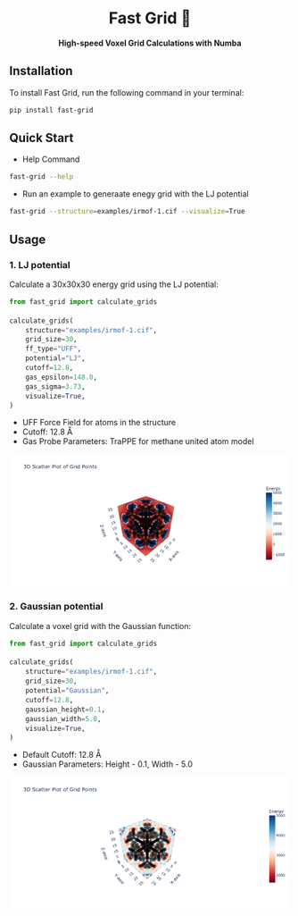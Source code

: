 
<div align="center">

<h1> Fast Grid 🏁 </h1>

  <p>
    <strong>High-speed Voxel Grid Calculations with Numba</strong>
  </p>

</div>

## Installation

To install Fast Grid, run the following command in your terminal:

```bash
pip install fast-grid
```

## Quick Start
- Help Command

```bash
fast-grid --help
```

- Run an example to generaate enegy grid with the LJ potential

```bash
fast-grid --structure=examples/irmof-1.cif --visualize=True
```

## Usage

### 1. LJ potential

Calculate a 30x30x30 energy grid using the LJ potential:

```python
from fast_grid import calculate_grids

calculate_grids(
    structure="examples/irmof-1.cif",
    grid_size=30,
    ff_type="UFF",
    potential="LJ",
    cutoff=12.8,
    gas_epsilon=148.0,
    gas_sigma=3.73,
    visualize=True,
)
```

- UFF Force Field for atoms in the structure
- Cutoff: 12.8 Å
- Gas Probe Parameters: TraPPE for methane united atom model

![lj_irmof-1](./images/lj_irmof-1.png)
 
### 2. Gaussian potential

Calculate a voxel grid with the Gaussian function:

```python
from fast_grid import calculate_grids

calculate_grids(
    structure="examples/irmof-1.cif",
    grid_size=30,
    potential="Gaussian",
    cutoff=12.8,
    gaussian_height=0.1,
    gaussian_width=5.0,
    visualize=True,
)
```

- Default Cutoff: 12.8 Å
- Gaussian Parameters: Height - 0.1, Width - 5.0

![gaussian_irmof-1](./images/gaussian_irmof-1.png)
